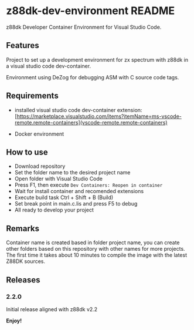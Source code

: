 # z88dk-dev-environment README

z88dk Developer Container Environment for Visual Studio Code.

## Features

Project to set up a development environment for zx spectrum with z88dk in a visual studio code dev-container.

Environment using DeZog for debugging ASM with C source code tags.

## Requirements

- installed visual studio code dev-container extension:
  [https://marketplace.visualstudio.com/items?itemName=ms-vscode-remote.remote-containers](vscode-remote.remote-containers)

- Docker environment

## How to use

- Download repository
- Set the folder name to the desired project name
- Open folder with Visual Studio Code
- Press F1, then execute `Dev Containers: Reopen in container`
- Wait for install container and recomended extensions
- Execute build task Ctrl + Shift + B (Build)
- Set break point in main.c.lis and press F5 to debug
- All ready to develop your project

## Remarks

Container name is created based in folder project name, you can create other folders based on this repository with other names for more projects.
The first time it takes about 10 minutes to compile the image with the latest Z88DK sources.

## Releases

### 2.2.0

Initial release aligned with z88dk v2.2

**Enjoy!**
